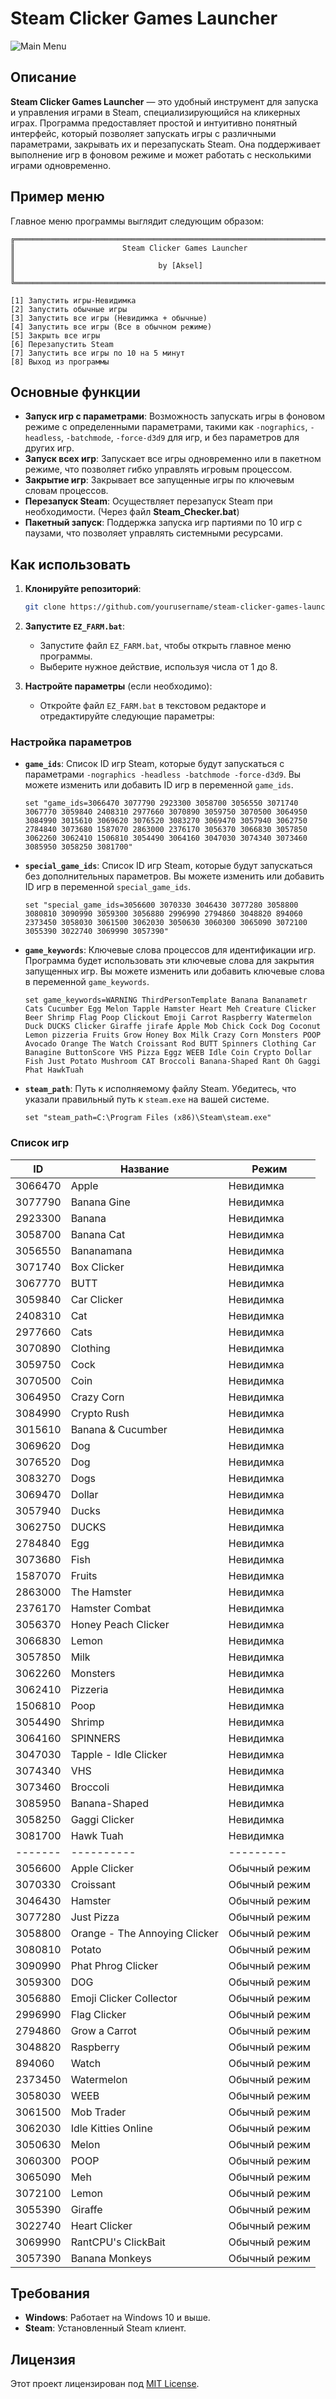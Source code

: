 # Steam Clicker Games Launcher
![Main Menu](/pic/main_menu.png)

## Описание

**Steam Clicker Games Launcher** — это удобный инструмент для запуска и управления играми в Steam, специализирующийся на кликерных играх. Программа предоставляет простой и интуитивно понятный интерфейс, который позволяет запускать игры с различными параметрами, закрывать их и перезапускать Steam. Она поддерживает выполнение игр в фоновом режиме и может работать с несколькими играми одновременно.
## Пример меню

Главное меню программы выглядит следующим образом:

    ╔══════════════════════════════════════════════════════════════════════╗
    ║                        Steam Clicker Games Launcher                  ║
    ║                                by [Aksel]                            ║
    ╚══════════════════════════════════════════════════════════════════════╝
    
    [1] Запустить игры-Невидимка
    [2] Запустить обычные игры
    [3] Запустить все игры (Невидимка + обычные)
    [4] Запустить все игры (Все в обычном режиме)
    [5] Закрыть все игры
    [6] Перезапустить Steam
    [7] Запустить все игры по 10 на 5 минут
    [8] Выход из программы


## Основные функции

- **Запуск игр с параметрами**: Возможность запускать игры в фоновом режиме с определенными параметрами, такими как `-nographics`, `-headless`, `-batchmode`, `-force-d3d9` для игр, и без параметров для других игр.
- **Запуск всех игр**: Запускает все игры одновременно или в пакетном режиме, что позволяет гибко управлять игровым процессом.
- **Закрытие игр**: Закрывает все запущенные игры по ключевым словам процессов.
- **Перезапуск Steam**: Осуществляет перезапуск Steam при необходимости. (Через файл **Steam_Checker.bat**)
- **Пакетный запуск**: Поддержка запуска игр партиями по 10 игр с паузами, что позволяет управлять системными ресурсами.

## Как использовать

1. **Клонируйте репозиторий**:
    ```bash
    git clone https://github.com/yourusername/steam-clicker-games-launcher.git
    ```

2. **Запустите `EZ_FARM.bat`**:
    - Запустите файл `EZ_FARM.bat`, чтобы открыть главное меню программы.
    - Выберите нужное действие, используя числа от 1 до 8.

3. **Настройте параметры** (если необходимо):
    - Откройте файл `EZ_FARM.bat` в текстовом редакторе и отредактируйте следующие параметры:

### Настройка параметров

- **`game_ids`**: Список ID игр Steam, которые будут запускаться с параметрами `-nographics -headless -batchmode -force-d3d9`. Вы можете изменить или добавить ID игр в переменной `game_ids`.

    ```batch
    set "game_ids=3066470 3077790 2923300 3058700 3056550 3071740 3067770 3059840 2408310 2977660 3070890 3059750 3070500 3064950 3084990 3015610 3069620 3076520 3083270 3069470 3057940 3062750 2784840 3073680 1587070 2863000 2376170 3056370 3066830 3057850 3062260 3062410 1506810 3054490 3064160 3047030 3074340 3073460 3085950 3058250 3081700"
    ```

- **`special_game_ids`**: Список ID игр Steam, которые будут запускаться без дополнительных параметров. Вы можете изменить или добавить ID игр в переменной `special_game_ids`.

    ```batch
    set "special_game_ids=3056600 3070330 3046430 3077280 3058800 3080810 3090990 3059300 3056880 2996990 2794860 3048820 894060 2373450 3058030 3061500 3062030 3050630 3060300 3065090 3072100 3055390 3022740 3069990 3057390"
    ```

- **`game_keywords`**: Ключевые слова процессов для идентификации игр. Программа будет использовать эти ключевые слова для закрытия запущенных игр. Вы можете изменить или добавить ключевые слова в переменной `game_keywords`.

    ```batch
    set game_keywords=WARNING ThirdPersonTemplate Banana Bananametr Cats Cucumber Egg Melon Tapple Hamster Heart Meh Creature Clicker Beer Shrimp Flag Poop Clickout Emoji Carrot Raspberry Watermelon Duck DUCKS Clicker Giraffe jirafe Apple Mob Chick Cock Dog Coconut Lemon pizzeria Fruits Grow Honey Box Milk Crazy Corn Monsters POOP Avocado Orange The Watch Croissant Rod BUTT Spinners Clothing Car Banagine ButtonScore VHS Pizza Eggz WEEB Idle Coin Crypto Dollar Fish Just Potato Mushroom CAT Broccoli Banana-Shaped Rant Oh Gaggi Phat HawkTuah
    ```

- **`steam_path`**: Путь к исполняемому файлу Steam. Убедитесь, что указали правильный путь к `steam.exe` на вашей системе.

    ```batch
    set "steam_path=C:\Program Files (x86)\Steam\steam.exe"
    ```


### Список игр

| **ID**    | **Название**                   | **Режим**           |
|-----------|--------------------------------|---------------------|
| 3066470    | Apple                          | Невидимка           |
| 3077790    | Banana Gine                     | Невидимка           |
| 2923300    | Banana                          | Невидимка           |
| 3058700    | Banana Cat                      | Невидимка           |
| 3056550    | Bananamana                      | Невидимка           |
| 3071740    | Box Clicker                     | Невидимка           |
| 3067770    | BUTT                           | Невидимка           |
| 3059840    | Car Clicker                     | Невидимка           |
| 2408310    | Cat                            | Невидимка           |
| 2977660    | Cats                           | Невидимка           |
| 3070890    | Clothing                        | Невидимка           |
| 3059750    | Cock                            | Невидимка           |
| 3070500    | Coin                            | Невидимка           |
| 3064950    | Crazy Corn                      | Невидимка           |
| 3084990    | Crypto Rush                     | Невидимка           |
| 3015610    | Banana & Cucumber               | Невидимка           |
| 3069620    | Dog                             | Невидимка           |
| 3076520    | Dog                             | Невидимка           |
| 3083270    | Dogs                            | Невидимка           |
| 3069470    | Dollar                          | Невидимка           |
| 3057940    | Ducks                           | Невидимка           |
| 3062750    | DUCKS                           | Невидимка           |
| 2784840    | Egg                             | Невидимка           |
| 3073680    | Fish                            | Невидимка           |
| 1587070    | Fruits                          | Невидимка           |
| 2863000    | The Hamster                     | Невидимка           |
| 2376170    | Hamster Combat                  | Невидимка           |
| 3056370    | Honey Peach Clicker             | Невидимка           |
| 3066830    | Lemon                           | Невидимка           |
| 3057850    | Milk                            | Невидимка           |
| 3062260    | Monsters                        | Невидимка           |
| 3062410    | Pizzeria                        | Невидимка           |
| 1506810    | Poop                            | Невидимка           |
| 3054490    | Shrimp                          | Невидимка           |
| 3064160    | SPINNERS                        | Невидимка           |
| 3047030    | Tapple - Idle Clicker           | Невидимка           |
| 3074340    | VHS                             | Невидимка           |
| 3073460    | Broccoli                        | Невидимка           |
| 3085950    | Banana-Shaped                   | Невидимка           |
| 3058250    | Gaggi Clicker                   | Невидимка           |
| 3081700    | Hawk Tuah                       | Невидимка           |
| -------    | ----------                      | ---------           |
| 3056600    | Apple Clicker                   | Обычный режим       |
| 3070330    | Croissant                       | Обычный режим       |
| 3046430    | Hamster                         | Обычный режим       |
| 3077280    | Just Pizza                      | Обычный режим       |
| 3058800    | Orange - The Annoying Clicker   | Обычный режим       |
| 3080810    | Potato                          | Обычный режим       |
| 3090990    | Phat Phrog Clicker              | Обычный режим       |
| 3059300    | DOG                             | Обычный режим       |
| 3056880    | Emoji Clicker Collector         | Обычный режим       |
| 2996990    | Flag Clicker                    | Обычный режим       |
| 2794860    | Grow a Carrot                   | Обычный режим       |
| 3048820    | Raspberry                       | Обычный режим       |
| 894060     | Watch                           | Обычный режим       |
| 2373450    | Watermelon                      | Обычный режим       |
| 3058030    | WEEB                            | Обычный режим       |
| 3061500    | Mob Trader                      | Обычный режим       |
| 3062030    | Idle Kitties Online             | Обычный режим       |
| 3050630    | Melon                           | Обычный режим       |
| 3060300    | POOP                            | Обычный режим       |
| 3065090    | Meh                             | Обычный режим       |
| 3072100    | Lemon                           | Обычный режим       |
| 3055390    | Giraffe                         | Обычный режим       |
| 3022740    | Heart Clicker                   | Обычный режим       |
| 3069990    | RantCPU's ClickBait             | Обычный режим       |
| 3057390    | Banana Monkeys                  | Обычный режим       |


## Требования

- **Windows**: Работает на Windows 10 и выше.
- **Steam**: Установленный Steam клиент.

## Лицензия

Этот проект лицензирован под [MIT License](LICENSE).

